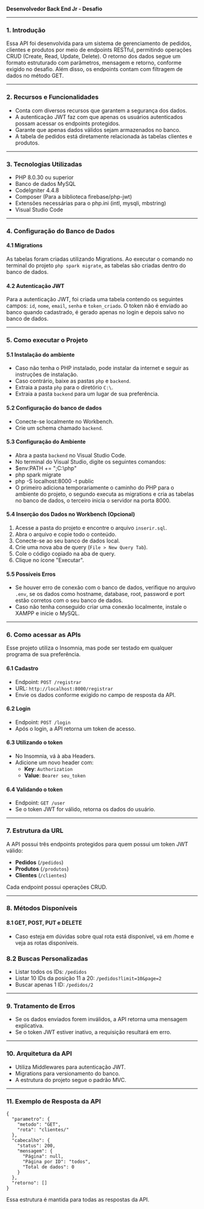**Desenvolvedor Back End Jr - Desafio**

---

### 1. Introdução

Essa API foi desenvolvida para um sistema de gerenciamento de pedidos, clientes e produtos por meio de endpoints RESTful, permitindo operações CRUD (Create, Read, Update, Delete). O retorno dos dados segue um formato estruturado com parâmetros, mensagem e retorno, conforme exigido no desafio. Além disso, os endpoints contam com filtragem de dados no método GET.

---

### 2. Recursos e Funcionalidades

- Conta com diversos recursos que garantem a segurança dos dados.
- A autenticação JWT faz com que apenas os usuários autenticados possam acessar os endpoints protegidos.
- Garante que apenas dados válidos sejam armazenados no banco.
- A tabela de pedidos está diretamente relacionada às tabelas clientes e produtos.

---

### 3. Tecnologias Utilizadas

- PHP 8.0.30 ou superior
- Banco de dados MySQL
- CodeIgniter 4.4.8
- Composer (Para a biblioteca firebase/php-jwt)
- Extensões necessárias para o php.ini (intl, mysqli, mbstring)
- Visual Studio Code

---

### 4. Configuração do Banco de Dados

#### 4.1 Migrations

As tabelas foram criadas utilizando Migrations. Ao executar o comando no terminal do projeto `php spark migrate`, as tabelas são criadas dentro do banco de dados.

#### 4.2 Autenticação JWT

Para a autenticação JWT, foi criada uma tabela contendo os seguintes campos: `id`, `nome`, `email`, `senha` e `token_criado`. O token não é enviado ao banco quando cadastrado, é gerado apenas no login e depois salvo no banco de dados.

---

### 5. Como executar o Projeto

#### 5.1 Instalação do ambiente

- Caso não tenha o PHP instalado, pode instalar da internet e seguir as instruções de instalação.
- Caso contrário, baixe as pastas `php` e `backend`.
- Extraia a pasta `php` para o diretório `C:\`.
- Extraia a pasta `backend` para um lugar de sua preferência.

#### 5.2 Configuração do banco de dados

- Conecte-se localmente no Workbench.
- Crie um schema chamado `backend`.

#### 5.3 Configuração do Ambiente

- Abra a pasta `backend` no Visual Studio Code.
- No terminal do Visual Studio, digite os seguintes comandos:
- $env:PATH += ";C:\\php"
- php spark migrate
- php -S localhost:8000 -t public
- O primeiro adiciona temporariamente o caminho do PHP para o ambiente do projeto, o segundo executa as migrations e cria as tabelas no banco de dados, o terceiro inicia o servidor na porta 8000.

#### 5.4 Inserção dos Dados no Workbench (Opcional)

1. Acesse a pasta do projeto e encontre o arquivo `inserir.sql`.
2. Abra o arquivo e copie todo o conteúdo.
3. Conecte-se ao seu banco de dados local.
4. Crie uma nova aba de query (`File > New Query Tab`).
5. Cole o código copiado na aba de query.
6. Clique no ícone "Executar".

#### 5.5 Possíveis Erros

- Se houver erro de conexão com o banco de dados, verifique no arquivo `.env`, se os dados como hostname, database, root, password e port estão corretos com o seu banco de dados.
- Caso não tenha conseguido criar uma conexão localmente, instale o XAMPP e inicie o MySQL.

---

### 6. Como acessar as APIs

Esse projeto utiliza o Insomnia, mas pode ser testado em qualquer programa de sua preferência.

#### 6.1 Cadastro

- Endpoint: `POST /registrar`
- URL: `http://localhost:8000/registrar`
- Envie os dados conforme exigido no campo de resposta da API.

#### 6.2 Login

- Endpoint: `POST /login`
- Após o login, a API retorna um token de acesso.

#### 6.3 Utilizando o token

- No Insomnia, vá à aba Headers.
- Adicione um novo header com:
  - **Key**: `Authorization`
  - **Value**: `Bearer seu_token`

#### 6.4 Validando o token

- Endpoint: `GET /user`
- Se o token JWT for válido, retorna os dados do usuário.

---

### 7. Estrutura da URL

A API possui três endpoints protegidos para quem possui um token JWT válido:

- **Pedidos** (`/pedidos`)
- **Produtos** (`/produtos`)
- **Clientes** (`/clientes`)

Cada endpoint possui operações CRUD.

---

### 8. Métodos Disponíveis

#### 8.1 GET, POST, PUT e DELETE

- Caso esteja em dúvidas sobre qual rota está disponível, vá em /home e veja as rotas disponíveis.

### 8.2 Buscas Personalizadas

- Listar todos os IDs: `/pedidos`
- Listar 10 IDs da posição 11 a 20: `/pedidos?limit=10&page=2`
- Buscar apenas 1 ID: `/pedidos/2`

---

### 9. Tratamento de Erros

- Se os dados enviados forem inválidos, a API retorna uma mensagem explicativa.
- Se o token JWT estiver inativo, a requisição resultará em erro.

---

### 10. Arquitetura da API

- Utiliza Middlewares para autenticação JWT.
- Migrations para versionamento do banco.
- A estrutura do projeto segue o padrão MVC.
---

### 11. Exemplo de Resposta da API
```
{
  "parametro": {
    "metodo": "GET",
    "rota": "clientes/"
  },
  "cabecalho": {
    "status": 200,
    "mensagem": {
      "Página": null,
      "Página por ID": "todos",
      "Total de dados": 0
    }
  },
  "retorno": []
}
```
Essa estrutura é mantida para todas as respostas da API.


